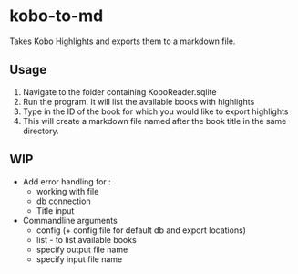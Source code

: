 # kobo-to-md
 Takes Kobo Highlights and exports them to a markdown file.

 ## Usage
 1. Navigate to the folder containing KoboReader.sqlite
 2. Run the program. It will list the available books with highlights
 3. Type in the ID of the book for which you would like to export highlights
 4. This will create a markdown file named after the book title in the same directory.

 ## WIP
 * Add error handling for :
    * working with file 
    * db connection
    * Title input
 * Commandline arguments
    * config (+ config file for default db and export locations)
    * list - to list available books
    * specify output file name
    * specify input file name
